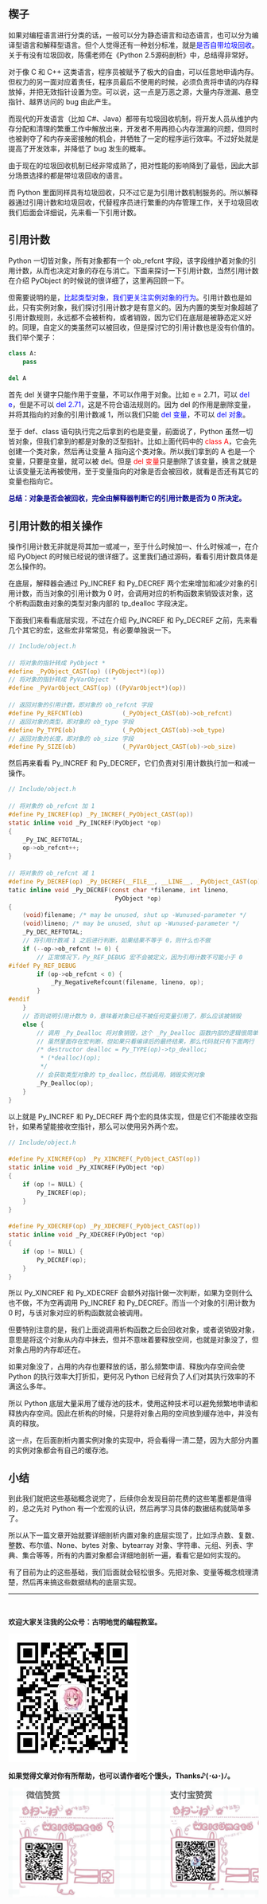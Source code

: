 ## 楔子

如果对编程语言进行分类的话，一般可以分为静态语言和动态语言，也可以分为编译型语言和解释型语言。但个人觉得还有一种划分标准，就是<font color="blue">是否自带垃圾回收</font>。关于有没有垃圾回收，陈儒老师在《Python 2.5源码剖析》中，总结得非常好。

对于像 C 和 C++ 这类语言，程序员被赋予了极大的自由，可以任意地申请内存。但权力的另一面对应着责任，程序员最后不使用的时候，必须负责将申请的内存释放掉，并把无效指针设置为空。可以说，这一点是万恶之源，大量内存泄漏、悬空指针、越界访问的 bug 由此产生。

而现代的开发语言（比如 C#、Java）都带有垃圾回收机制，将开发人员从维护内存分配和清理的繁重工作中解放出来，开发者不用再担心内存泄漏的问题，但同时也被剥夺了和内存亲密接触的机会，并牺牲了一定的程序运行效率。不过好处就是提高了开发效率，并降低了 bug 发生的概率。

由于现在的垃圾回收机制已经非常成熟了，把对性能的影响降到了最低，因此大部分场景选择的都是带垃圾回收的语言。


而 Python 里面同样具有垃圾回收，只不过它是为引用计数机制服务的。所以解释器通过引用计数和垃圾回收，代替程序员进行繁重的内存管理工作，关于垃圾回收我们后面会详细说，先来看一下引用计数。

## 引用计数

Python 一切皆对象，所有对象都有一个 ob_refcnt 字段，该字段维护着对象的引用计数，从而也决定对象的存在与消亡。下面来探讨一下引用计数，当然引用计数在介绍 PyObject 的时候说的很详细了，这里再回顾一下。

但需要说明的是，<font color="blue">比起类型对象，我们更关注实例对象的行为</font>。引用计数也是如此，只有实例对象，我们探讨引用计数才是有意义的。因为内置的类型对象超越了引用计数规则，永远都不会被析构，或者销毁，因为它们在底层是被静态定义好的。同理，自定义的类虽然可以被回收，但是探讨它的引用计数也是没有价值的。我们举个栗子：

~~~Python
class A:
    pass

del A
~~~

首先 del 关键字只能作用于变量，不可以作用于对象。比如 e = 2.71，可以 <font color="blue">del e</font>，但是不可以 <font color="blue">del 2.71</font>，这是不符合语法规则的。因为 del 的作用是删除变量，并将其指向的对象的引用计数减 1，所以我们只能 <font color="blue">del 变量</font>，不可以 <font color="blue">del 对象</font>。

至于 def、class 语句执行完之后拿到的也是变量，前面说了，Python 虽然一切皆对象，但我们拿到的都是对象的泛型指针。比如上面代码中的 <font color="red">class A</font>，它会先创建一个类对象，然后再让变量 A 指向这个类对象。所以我们拿到的 A 也是一个变量，只要是变量，就可以被 del。但是 <font color="red">del 变量</font>只是删除了该变量，换言之就是让该变量无法再被使用，至于变量指向的对象是否会被回收，就看是否还有其它的变量也指向它。

<font color="darkblue">**总结：对象是否会被回收，完全由解释器判断它的引用计数是否为 0 所决定。**</font>

## 引用计数的相关操作

操作引用计数无非就是将其加一或减一，至于什么时候加一、什么时候减一，在介绍 PyObject 的时候已经说的很详细了。这里我们通过源码，看看引用计数具体是怎么操作的。

在底层，解释器会通过 Py_INCREF 和 Py_DECREF 两个宏来增加和减少对象的引用计数，而当对象的引用计数为 0 时，会调用对应的析构函数来销毁该对象，这个析构函数由对象的类型对象内部的 tp_dealloc 字段决定。

下面我们来看看底层实现，不过在介绍 Py_INCREF 和 Py_DECREF 之前，先来看几个其它的宏，这些宏非常常见，有必要单独说一下。

~~~C
// Include/object.h

// 将对象的指针转成 PyObject *
#define _PyObject_CAST(op) ((PyObject*)(op))
// 将对象的指针转成 PyVarObject *
#define _PyVarObject_CAST(op) ((PyVarObject*)(op))

// 返回对象的引用计数，即对象的 ob_refcnt 字段
#define Py_REFCNT(ob)           (_PyObject_CAST(ob)->ob_refcnt)
// 返回对象的类型，即对象的 ob_type 字段
#define Py_TYPE(ob)             (_PyObject_CAST(ob)->ob_type)
// 返回对象的长度，即对象的 ob_size 字段
#define Py_SIZE(ob)             (_PyVarObject_CAST(ob)->ob_size)
~~~

然后再来看看 Py_INCREF 和 Py_DECREF，它们负责对引用计数执行加一和减一操作。

~~~C
// Include/object.h

// 将对象的 ob_refcnt 加 1
#define Py_INCREF(op) _Py_INCREF(_PyObject_CAST(op))
static inline void _Py_INCREF(PyObject *op)
{
    _Py_INC_REFTOTAL;
    op->ob_refcnt++;
}

// 将对象的 ob_refcnt 减 1
#define Py_DECREF(op) _Py_DECREF(__FILE__, __LINE__, _PyObject_CAST(op))
tatic inline void _Py_DECREF(const char *filename, int lineno,
                              PyObject *op)
{
    (void)filename; /* may be unused, shut up -Wunused-parameter */
    (void)lineno; /* may be unused, shut up -Wunused-parameter */
    _Py_DEC_REFTOTAL;
    // 将引用计数减 1 之后进行判断，如果结果不等于 0，则什么也不做
    if (--op->ob_refcnt != 0) {
        // 正常情况下，Py_REF_DEBUG 宏不会被定义，因为引用计数不可能小于 0
#ifdef Py_REF_DEBUG
        if (op->ob_refcnt < 0) {
            _Py_NegativeRefcount(filename, lineno, op);
        }
#endif
    }
    // 否则说明引用计数为 0，意味着对象已经不被任何变量引用了，那么应该被销毁
    else {
        // 调用 _Py_Dealloc 将对象销毁，这个 _Py_Dealloc 函数内部的逻辑很简单
        // 虽然里面存在宏判断，但如果只看编译后的最终结果，那么代码就只有下面两行
        /* destructor dealloc = Py_TYPE(op)->tp_dealloc;
         * (*dealloc)(op);
         */
        // 会获取类型对象的 tp_dealloc，然后调用，销毁实例对象
        _Py_Dealloc(op);
    }
}
~~~

以上就是 Py_INCREF 和 Py_DECREF 两个宏的具体实现，但是它们不能接收空指针，如果希望能接收空指针，那么可以使用另外两个宏。

~~~c
// Include/object.h

#define Py_XINCREF(op) _Py_XINCREF(_PyObject_CAST(op))
static inline void _Py_XINCREF(PyObject *op)
{
    if (op != NULL) {
        Py_INCREF(op);
    }
}

#define Py_XDECREF(op) _Py_XDECREF(_PyObject_CAST(op))
static inline void _Py_XDECREF(PyObject *op)
{
    if (op != NULL) {
        Py_DECREF(op);
    }
}
~~~

所以 Py_XINCREF 和 Py_XDECREF 会额外对指针做一次判断，如果为空则什么也不做，不为空再调用 Py_INCREF 和 Py_DECREF。而当一个对象的引用计数为 0 时，与该对象对应的析构函数就会被调用。

但要特别注意的是，我们上面说调用析构函数之后会回收对象，或者说销毁对象，意思是将这个对象从内存中抹去，但并不意味着要释放空间，也就是对象没了，但对象占用的内存却还在。

如果对象没了，占用的内存也要释放的话，那么频繁申请、释放内存空间会使 Python 的执行效率大打折扣，更何况 Python 已经背负了人们对其执行效率的不满这么多年。

所以 Python 底层大量采用了缓存池的技术，使用这种技术可以避免频繁地申请和释放内存空间。因此在析构的时候，只是将对象占用的空间放到缓存池中，并没有真的释放。

这一点，在后面剖析内置实例对象的实现中，将会看得一清二楚，因为大部分内置的实例对象都会有自己的缓存池。

## 小结

到此我们就把这些基础概念说完了，后续你会发现目前花费的这些笔墨都是值得的，总之先对 Python 有一个宏观的认识，然后再学习具体的数据结构就简单多了。

所以从下一篇文章开始就要详细剖析内置对象的底层实现了，比如浮点数、复数、整数、布尔值、None、bytes 对象、bytearray 对象、字符串、元组、列表、字典、集合等等，所有的内置对象都会详细地剖析一遍，看看它是如何实现的。

有了目前为止的这些基础，我们后面就会轻松很多。先把对象、变量等概念梳理清楚，然后再来搞这些数据结构的底层实现。

-------

&nbsp;

**欢迎大家关注我的公众号：古明地觉的编程教室。**

![](./images/qrcode_for_gh.jpg)

**如果觉得文章对你有所帮助，也可以请作者吃个馒头，Thanks♪(･ω･)ﾉ。**

![](./images/supports.png)
